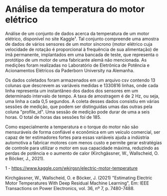 # Análise da temperatura do motor elétrico

  Análise de um conjunto de dados acerca da temperatura de um motor elétrico, disponível no site Kaggle¹. Tal conjunto compreende uma amostra de dados de vários sensores de um motor síncrono (motor elétrico cuja velocidade de rotação é proporcional à frequência de sua alimentação) de ímã permanente, implantados em uma bancada de teste, que representa o protótipo de um motor de uma fabricante alemã não mencionada. As medições foram realizadas no Laboratório de Eletrônica de Potência e Acionamentos Elétricos da Paderborn University na Alemanha.

  Os dados coletados foram armazenados em um arquivo csv contendo 13 colunas que descrevem as variáveis medidas e 1330816 linhas, onde cada linha representa um instantâneo dos dados dos sensores em um determinado intervalo de tempo. A taxa de amostragem é de 2 Hz, ou seja, uma linha a cada 0,5 segundos. A coleta desses dados consistiu em várias sessões de medição, que podem ser distinguidas umas das outras pela coluna "profile_id". Uma sessão de medição pode durar de uma a seis horas. O total de horas das sessões foi de 185. 

  Como especialmente a temperatura e o torque do motor não são mensuráveis de forma confiável e econômica em um veículo comercial, ser capaz de ter estimadores fortes para essas variáveis ajuda a indústria automotiva a fabricar motores com menos custo e permite gerar estratégias de controle para utilizar o motor em sua capacidade máxima, reduzindo as perdas de potência e o aumento de calor (Kirchgässner, W., Wallscheid, O. e Böcker, J., 2021).

1 - https://www.kaggle.com/wkirgsn/electric-motor-temperature

Kirchgässner, W., Wallscheid, O. e Böcker, J. (2021) "Estimating Electric Motor Temperatures With Deep Residual Machine Learning", Em: IEEE Transactions on Power Electronics, vol. 36, nº 7, p. 7480-7488.
